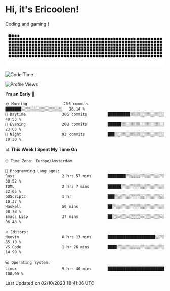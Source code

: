 # Hi, it's Ericoolen!
Coding and gaming！

<picture>
  <source media="(prefers-color-scheme: dark)" srcset="https://raw.githubusercontent.com/Eric-Song-Nop/Eric-Song-Nop/output/github-contribution-grid-snake-dark.svg">
  <source media="(prefers-color-scheme: light)" srcset="https://raw.githubusercontent.com/Eric-Song-Nop/Eric-Song-Nop/output/github-contribution-grid-snake.svg">
  <img alt="github contribution grid snake animation" src="https://raw.githubusercontent.com/Eric-Song-Nop/Eric-Song-Nop/output/github-contribution-grid-snake.svg">
</picture>

<!--START_SECTION:waka-->
![Code Time](http://img.shields.io/badge/Code%20Time-1%2C021%20hrs%2014%20mins-blue)

![Profile Views](http://img.shields.io/badge/Profile%20Views-4-blue)

**I'm an Early 🐤** 

```text
🌞 Morning                236 commits         ███████░░░░░░░░░░░░░░░░░░   26.14 % 
🌆 Daytime                366 commits         ██████████░░░░░░░░░░░░░░░   40.53 % 
🌃 Evening                208 commits         ██████░░░░░░░░░░░░░░░░░░░   23.03 % 
🌙 Night                  93 commits          ███░░░░░░░░░░░░░░░░░░░░░░   10.30 % 
```


📊 **This Week I Spent My Time On** 

```text
🕑︎ Time Zone: Europe/Amsterdam

💬 Programming Languages: 
Rust                     2 hrs 57 mins       ████████░░░░░░░░░░░░░░░░░   30.52 % 
TOML                     2 hrs 7 mins        ██████░░░░░░░░░░░░░░░░░░░   22.05 % 
GDScript3                1 hr                ███░░░░░░░░░░░░░░░░░░░░░░   10.37 % 
Haskell                  50 mins             ██░░░░░░░░░░░░░░░░░░░░░░░   08.78 % 
Emacs Lisp               37 mins             ██░░░░░░░░░░░░░░░░░░░░░░░   06.48 % 

🔥 Editors: 
Neovim                   8 hrs 13 mins       █████████████████████░░░░   85.10 % 
VS Code                  1 hr 26 mins        ████░░░░░░░░░░░░░░░░░░░░░   14.90 % 

💻 Operating System: 
Linux                    9 hrs 40 mins       █████████████████████████   100.00 % 
```


 Last Updated on 02/10/2023 18:41:06 UTC
<!--END_SECTION:waka-->
